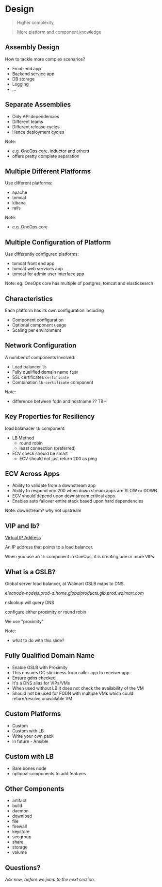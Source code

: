 # Design

> Higher complexity,

> More platform and component knowledge


## Assembly Design

How to tackle more complex scenarios? 

- Front-end app
- Backend service app
- DB storage
- Logging
- ...


## Separate Assemblies

- Only API dependencies
- Different teams
- Different release cycles
- Hence deployment cycles

Note:
- e.g. OneOps core, inductor and others
- offers pretty complete separation


## Multiple Different Platforms

Use different platforms:

- apache
- tomcat
- kibana
- rails

Note: 
- e.g. OneOps core


## Multiple Configuration of Platform

Use differently configured platforms:

- tomcat front end app
- tomcat web services app
- tomcat for admin user interface app 

Note:
eg. OneOps core has multiple of postgres, tomcat and elasticsearch


## Characteristics

Each platform has its own configuration including

- Component configuration
- Optional component usage
- Scaling per environment


## Network Configuration

A number of components involved:

- Load balancer `lb`
- Fully qualified domain name `fqdn`
- SSL certificates `certificate`
- Combination `lb-certificate` component

Note:
- difference between fqdn and hostname ?? TBH


## Key Properties for Resiliency

load balanacer `lb` component:

- LB Method
  - round robin
  - least connection (preferred)
- ECV check should be smart
  - ECV should not just return 200 as ping


## ECV Across Apps

- Ability to validate from a downstream app
- Ability to respond non 200 when down stream apps are SLOW or DOWN
- ECV should depend upon downstream critical apps
- Enables auto failover entire stack based upon hard dependencies

Note: 
downstream? why not upstream

## VIP and lb?

[Virtual IP Address](https://en.wikipedia.org/wiki/Virtual_IP_address)

An IP address that points to a load balancer.

When you use an `lb` component in OneOps, it is creating one or more
VIPs.


## What is a GSLB?

Global server load balancer, at Walmart GSLB maps to DNS.

*electrode-nodejs.prod-a.home.globalproducts.glb.prod.walmart.com*

nslookup will query DNS

configure either proximity or round robin

We use "proximity"

Note:
- what to do with this slide? 


## Fully Qualified Domain Name

- Enable GSLB with Proximity
- This ensures DC stickiness from caller app to receiver app
- Ensure gdns checked
- It's a DNS alias for VIPs/VMs
- When used without LB it does not check the availability of the VM
- Should not be used for FQDN with multiple VMs which could return/resolve unavailable VM


## Custom Platforms

- Custom
- Custom with LB
- Write your own pack
- In future - Ansible


## Custom with LB

- Bare bones node
- optional components to add features


## Other Components

- artifact
- build
- daemon
- download
- file
- firewall
- keystore
- secgroup
- share
- storage
- volume


## Questions? 

<em class="yellow">Ask now, before we jump to the next section.</em>

